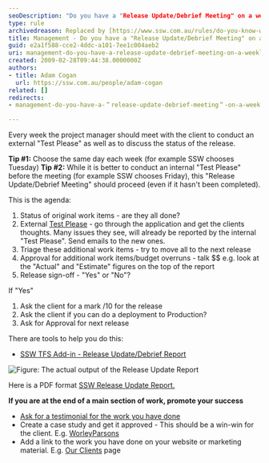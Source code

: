 ```yaml
---
seoDescription: "Do you have a "Release Update/Debrief Meeting" on a weekly basis to discuss project status and client feedback?"
type: rule
archivedreason: Replaced by [https://www.ssw.com.au/rules/do-you-know-what-happens-at-a-sprint-retrospective-meeting](/rules/do-you-know-what-happens-at-a-sprint-retrospective-meeting)
title: Management - Do you have a "Release Update/Debrief Meeting" on a weekly basis?
guid: e2a1f588-cce2-4ddc-a101-7ee1c004aeb2
uri: management-do-you-have-a-release-update-debrief-meeting-on-a-weekly-basis
created: 2009-02-28T09:44:38.0000000Z
authors:
- title: Adam Cogan
  url: https://ssw.com.au/people/adam-cogan
related: []
redirects:
- management-do-you-have-a-＂release-update-debrief-meeting＂-on-a-weekly-basis

---
```


Every week the project manager should meet with the client to conduct an external "Test Please" as well as to discuss the status of the release.

**Tip #1:** Choose the same day each week (for example SSW chooses Tuesday)
**Tip #2:** While it is better to conduct an internal "Test Please" before the meeting (for example SSW chooses Friday), this "Release Update/Debrief Meeting" should proceed (even if it hasn't been completed).

This is the agenda:

<!--endintro-->

1. Status of original work items - are they all done?
2. External [Test Please](/conduct-a-test-please-internally-and-then-with-the-client) - go through the application and get the clients thoughts. Many issues they see, will already be reported by the internal "Test Please". Send emails to the new ones.
3. Triage these additional work items - try to move all to the next release
4. Approval for additional work items/budget overruns - talk $$
e.g. look at the "Actual" and "Estimate" figures on the top of the report
5. Release sign-off - "Yes" or "No"?

If "Yes"

1. Ask the client for a mark /10 for the release
2. Ask the client if you can do a deployment to Production?
3. Ask for Approval for next release

There are tools to help you do this:

* [SSW TFS Add-in - Release Update/Debrief Report](https://www.ssw.com.au/ssw/AgileTemplate/UserGuide.aspx#ReleaseUpdate)

![Figure: The actual output of the Release Update Report](ProgressReport\_small.jpg)  

Here is a PDF format [SSW Release Update Report.](https://www.ssw.com.au/ssw/AgileTemplate/Sample/Reports.zip)

**If you are at the end of a main section of work, promote your success**

* [Ask for a testimonial for the work you have done](/rules-to-better-software-consultants-dealing-with-clients)
* Create a case study and get it approved - This should be a win-win for the client. E.g. [WorleyParsons](https://www.ssw.com.au/ssw/Consulting/Case-Study/WorleyParsons.aspx)
* Add a link to the work you have done on your website or marketing material. E.g. [Our Clients](https://www.ssw.com.au/ssw/Company/Clients) page
